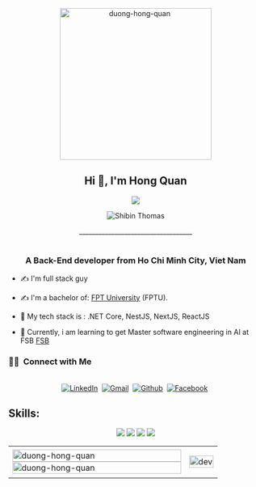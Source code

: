 
<p align="center"> <img src=https://avatars.githubusercontent.com/u/108501806?v=4" alt="duong-hong-quan" width="300px"/> 

 <h2 align="center">Hi 👋, I'm Hong Quan</h2>
 <p align="center">
<a href="https://www.github.com/duong-hong-quan" target="_blank" rel="noreferrer"><img
src="https://img.shields.io/github/followers/duong-hong-quan?logo=github&style=for-the-badge&color=0891b2&labelColor=1c1917">
 </a>
<p align="center"> <img src="https://komarev.com/ghpvc/?username=duong-hong-quan&label=Profile%20views&color=blueviolet&style=flat" alt="Shibin Thomas" />
 </p>

 </p>
 <p align="center">___________________________________</p>
<h1 align="center"></h1>
</p>

<h3 align="center">A Back-End developer from Ho Chi Minh City, Viet Nam </h3>


- ✍ I'm full stack guy 

- ✍ I'm a bachelor of: [FPT University](https://hcmuni.fpt.edu.vn/) (FPTU).

- 🌱 My tech stack is : .NET Core, NestJS, NextJS, ReactJS

- 🌱 Currently, i am learning to get Master software engineering in AI at FSB [FSB](https://fsb.edu.vn/)

<h3> 🤝🏻 &nbsp;Connect with Me </h3> 

<p align="center">
<br>
<a href="https://www.linkedin.com/in/hongquan0312/"><img src="https://img.shields.io/badge/linkedin-%230077B5.svg?&style=for-the-badge&logo=linkedin&logoColor=white" alt="LinkedIn" /></a>&nbsp;
<a href="mailto:hongquan.contact@gmail.com?subject=Hola%20Jiji"><img src="https://img.shields.io/badge/gmail-%23D14836.svg?&style=for-the-badge&logo=gmail&logoColor=white" alt="Gmail"/></a>&nbsp;
<a href="https://github.com/duong-hong-quan"><img src="https://img.shields.io/badge/GitHub-100000?style=for-the-badge&logo=github&logoColor=white" alt="Github"/></a>&nbsp;
<a href="https://www.facebook.com/duonghongquan.contact/"><img src="https://img.shields.io/badge/Facebook-1877F2?style=for-the-badge&logo=facebook&logoColor=white" alt="Facebook"/></a>&nbsp;
</p>

## Skills:
<p align="center">
 
  <img src="https://img.icons8.com/color/48/000000/mysql-logo.png"/>
  <img src="https://img.icons8.com/color/48/000000/git.png"/>
  <img src="https://img.icons8.com/color/48/000000/github-2.png"/>
  <img src="https://img.icons8.com/color/48/000000/visual-studio-code-2019.png"/>
</p>

<table style="width:100%;">
  <tr>
    <td>
      <img src="https://github-readme-stats.vercel.app/api/top-langs/?username=duong-hong-quan&layout=compact" alt="duong-hong-quan" width="100%"/>
      <img src="https://github-readme-stats.vercel.app/api?username=duong-hong-quan&theme=dark&show_icons=true" alt="duong-hong-quan" width="100%"/>
    </td>
    <td>
      <p align="center"> 
        <img src="https://cdn.dribbble.com/users/1059583/screenshots/4171367/coding-freak.gif" alt="dev" width="100%"/>
      </p>
    </td>
  </tr>
</table>







